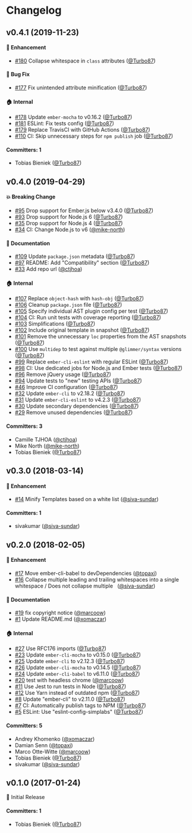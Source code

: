 # Changelog

## v0.4.1 (2019-11-23)

#### :rocket: Enhancement
* [#180](https://github.com/simplabs/ember-hbs-minifier/pull/180) Collapse whitespace in `class` attributes ([@Turbo87](https://github.com/Turbo87))

#### :bug: Bug Fix
* [#177](https://github.com/simplabs/ember-hbs-minifier/pull/177) Fix unintended attribute minification ([@Turbo87](https://github.com/Turbo87))

#### :house: Internal
* [#178](https://github.com/simplabs/ember-hbs-minifier/pull/178) Update `ember-mocha` to v0.16.2 ([@Turbo87](https://github.com/Turbo87))
* [#181](https://github.com/simplabs/ember-hbs-minifier/pull/181) ESLint: Fix tests config ([@Turbo87](https://github.com/Turbo87))
* [#179](https://github.com/simplabs/ember-hbs-minifier/pull/179) Replace TravisCI with GitHub Actions ([@Turbo87](https://github.com/Turbo87))
* [#110](https://github.com/simplabs/ember-hbs-minifier/pull/110) CI: Skip unnecessary steps for `npm publish` job ([@Turbo87](https://github.com/Turbo87))

#### Committers: 1
- Tobias Bieniek ([@Turbo87](https://github.com/Turbo87))


## v0.4.0 (2019-04-29)

#### :boom: Breaking Change
* [#95](https://github.com/simplabs/ember-hbs-minifier/pull/95) Drop support for Ember.js below v3.4.0 ([@Turbo87](https://github.com/Turbo87))
* [#93](https://github.com/simplabs/ember-hbs-minifier/pull/93) Drop support for Node.js 6 ([@Turbo87](https://github.com/Turbo87))
* [#35](https://github.com/simplabs/ember-hbs-minifier/pull/35) Drop support for Node.js 4 ([@Turbo87](https://github.com/Turbo87))
* [#34](https://github.com/simplabs/ember-hbs-minifier/pull/34) CI: Change Node.js to v6 ([@mike-north](https://github.com/mike-north))

#### :memo: Documentation
* [#109](https://github.com/simplabs/ember-hbs-minifier/pull/109) Update `package.json` metadata ([@Turbo87](https://github.com/Turbo87))
* [#97](https://github.com/simplabs/ember-hbs-minifier/pull/97) README: Add "Compatibility" section ([@Turbo87](https://github.com/Turbo87))
* [#33](https://github.com/simplabs/ember-hbs-minifier/pull/33) Add repo url ([@ctjhoa](https://github.com/ctjhoa))

#### :house: Internal
* [#107](https://github.com/simplabs/ember-hbs-minifier/pull/107) Replace `object-hash` with `hash-obj` ([@Turbo87](https://github.com/Turbo87))
* [#106](https://github.com/simplabs/ember-hbs-minifier/pull/106) Cleanup `package.json` file ([@Turbo87](https://github.com/Turbo87))
* [#105](https://github.com/simplabs/ember-hbs-minifier/pull/105) Specify individual AST plugin config per test ([@Turbo87](https://github.com/Turbo87))
* [#104](https://github.com/simplabs/ember-hbs-minifier/pull/104) CI: Run unit tests with coverage reporting ([@Turbo87](https://github.com/Turbo87))
* [#103](https://github.com/simplabs/ember-hbs-minifier/pull/103) Simplifications ([@Turbo87](https://github.com/Turbo87))
* [#102](https://github.com/simplabs/ember-hbs-minifier/pull/102) Include original template in snapshot ([@Turbo87](https://github.com/Turbo87))
* [#101](https://github.com/simplabs/ember-hbs-minifier/pull/101) Remove the unnecessary `loc` properties from the AST snapshots ([@Turbo87](https://github.com/Turbo87))
* [#100](https://github.com/simplabs/ember-hbs-minifier/pull/100) Use `multidep` to test against multiple `@glimmer/syntax` versions ([@Turbo87](https://github.com/Turbo87))
* [#99](https://github.com/simplabs/ember-hbs-minifier/pull/99) Replace `ember-cli-eslint` with regular ESLint ([@Turbo87](https://github.com/Turbo87))
* [#98](https://github.com/simplabs/ember-hbs-minifier/pull/98)  CI: Use dedicated jobs for Node.js and Ember tests  ([@Turbo87](https://github.com/Turbo87))
* [#96](https://github.com/simplabs/ember-hbs-minifier/pull/96) Remove jQuery usage ([@Turbo87](https://github.com/Turbo87))
* [#94](https://github.com/simplabs/ember-hbs-minifier/pull/94) Update tests to "new" testing APIs ([@Turbo87](https://github.com/Turbo87))
* [#46](https://github.com/simplabs/ember-hbs-minifier/pull/46) Improve CI configuration ([@Turbo87](https://github.com/Turbo87))
* [#32](https://github.com/simplabs/ember-hbs-minifier/pull/32) Update `ember-cli` to v2.18.2 ([@Turbo87](https://github.com/Turbo87))
* [#31](https://github.com/simplabs/ember-hbs-minifier/pull/31) Update `ember-cli-eslint` to v4.2.3 ([@Turbo87](https://github.com/Turbo87))
* [#30](https://github.com/simplabs/ember-hbs-minifier/pull/30) Update secondary dependencies ([@Turbo87](https://github.com/Turbo87))
* [#29](https://github.com/simplabs/ember-hbs-minifier/pull/29) Remove unused dependencies ([@Turbo87](https://github.com/Turbo87))

#### Committers: 3
- Camille TJHOA ([@ctjhoa](https://github.com/ctjhoa))
- Mike North ([@mike-north](https://github.com/mike-north))
- Tobias Bieniek ([@Turbo87](https://github.com/Turbo87))


## v0.3.0 (2018-03-14)

#### :rocket: Enhancement
* [#14](https://github.com/simplabs/ember-hbs-minifier/pull/14) Minify Templates based on a white list ([@siva-sundar](https://github.com/siva-sundar))

#### Committers: 1
- sivakumar ([@siva-sundar](https://github.com/siva-sundar))


## v0.2.0 (2018-02-05)

#### :rocket: Enhancement
* [#17](https://github.com/simplabs/ember-hbs-minifier/pull/17) Move ember-cli-babel to devDependencies ([@topaxi](https://github.com/topaxi))
* [#16](https://github.com/simplabs/ember-hbs-minifier/pull/16) Collapse multiple leading and trailing whitespaces into a single whitespace / Does not collapse multiple &nbsp; ([@siva-sundar](https://github.com/siva-sundar))

#### :memo: Documentation
* [#19](https://github.com/simplabs/ember-hbs-minifier/pull/19) fix copyright notice ([@marcoow](https://github.com/marcoow))
* [#1](https://github.com/simplabs/ember-hbs-minifier/pull/1) Update README.md ([@xomaczar](https://github.com/xomaczar))

#### :house: Internal
* [#27](https://github.com/simplabs/ember-hbs-minifier/pull/27) Use RFC176 imports ([@Turbo87](https://github.com/Turbo87))
* [#23](https://github.com/simplabs/ember-hbs-minifier/pull/23) Update `ember-cli-mocha` to v0.15.0 ([@Turbo87](https://github.com/Turbo87))
* [#25](https://github.com/simplabs/ember-hbs-minifier/pull/25) Update `ember-cli` to v2.12.3 ([@Turbo87](https://github.com/Turbo87))
* [#26](https://github.com/simplabs/ember-hbs-minifier/pull/26) Update `ember-cli-mocha` to v0.14.5 ([@Turbo87](https://github.com/Turbo87))
* [#24](https://github.com/simplabs/ember-hbs-minifier/pull/24) Update `ember-cli-babel` to v6.11.0 ([@Turbo87](https://github.com/Turbo87))
* [#20](https://github.com/simplabs/ember-hbs-minifier/pull/20) test with headless chrome ([@marcoow](https://github.com/marcoow))
* [#11](https://github.com/simplabs/ember-hbs-minifier/pull/11) Use Jest to run tests in Node ([@Turbo87](https://github.com/Turbo87))
* [#12](https://github.com/simplabs/ember-hbs-minifier/pull/12) Use Yarn instead of outdated npm ([@Turbo87](https://github.com/Turbo87))
* [#8](https://github.com/simplabs/ember-hbs-minifier/pull/8) Update "ember-cli" to v2.11.0 ([@Turbo87](https://github.com/Turbo87))
* [#7](https://github.com/simplabs/ember-hbs-minifier/pull/7) CI: Automatically publish tags to NPM ([@Turbo87](https://github.com/Turbo87))
* [#5](https://github.com/simplabs/ember-hbs-minifier/pull/5) ESLint: Use "eslint-config-simplabs" ([@Turbo87](https://github.com/Turbo87))

#### Committers: 5
- Andrey Khomenko ([@xomaczar](https://github.com/xomaczar))
- Damian Senn ([@topaxi](https://github.com/topaxi))
- Marco Otte-Witte ([@marcoow](https://github.com/marcoow))
- Tobias Bieniek ([@Turbo87](https://github.com/Turbo87))
- sivakumar ([@siva-sundar](https://github.com/siva-sundar))


## v0.1.0 (2017-01-24)

:rocket: Initial Release

#### Committers: 1
- Tobias Bieniek ([@Turbo87](https://github.com/Turbo87))

